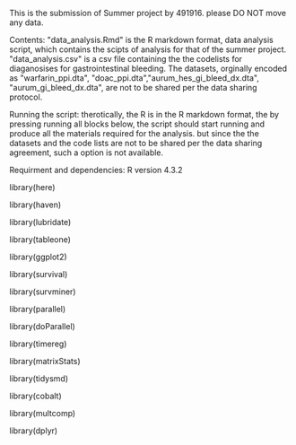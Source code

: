 This is the submission of Summer project by 491916. please DO NOT move any data. 

Contents: 
"data_analysis.Rmd" is the R markdown format, data analysis script, which contains the scipts of analysis for that of the summer project. 
"data_analysis.csv" is a csv file containing the the codelists for diaganosises for gastrointestinal bleeding. 
The datasets, orginally encoded as "warfarin_ppi.dta", "doac_ppi.dta","aurum_hes_gi_bleed_dx.dta", "aurum_gi_bleed_dx.dta", are not to be shared per the data sharing protocol. 

Running the script: 
therotically, the R is in the R markdown format, the by pressing running all blocks below, the script should start running and produce all the materials required for the analysis. 
but since the the datasets and the code lists are not to be shared per the data sharing agreement, such a option is not available. 

Requirment and dependencies: 
R version 4.3.2

library(here)

library(haven)

library(lubridate)

library(tableone) 

library(ggplot2)

library(survival)

library(survminer)

library(parallel)

library(doParallel)

library(timereg)

library(matrixStats) 

library(tidysmd)

library(cobalt)

library(multcomp)

library(dplyr)
